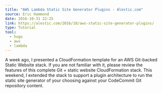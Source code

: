 ```yaml
---
title: "AWS Lambda Static Site Generator Plugins - Alestic.com"
source: Eric Hammond 
date: 2016-10-31 22:25
link: https://alestic.com/2016/10/aws-static-site-generator-plugins/
type: Tutorial
tool:
  - hugo
  - aws
  - lambda
---
```

A week ago, I presented a CloudFormation template for an AWS Git-backed Static Website stack. If you are not familiar with it, please review the features of this complete Git + static website CloudFormation stack. This weekend, I extended the stack to support a plugin architecture to run the static site generator of your choosing against your CodeCommit Git repository content. 





